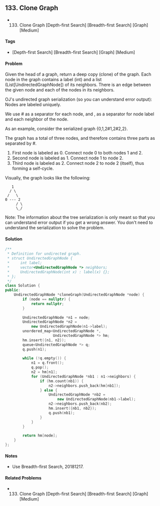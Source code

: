 ## 133. Clone Graph
- 133. Clone Graph [Depth-first Search] [Breadth-first Search] [Graph] [Medium]

#### Tags
- [Depth-first Search] [Breadth-first Search] [Graph] [Medium]

#### Problem
Given the head of a graph, return a deep copy (clone) of the graph. Each node in the graph contains a label (int) and a list (List[UndirectedGraphNode]) of its neighbors. There is an edge between the given node and each of the nodes in its neighbors.

OJ's undirected graph serialization (so you can understand error output):
Nodes are labeled uniquely.

We use # as a separator for each node, and , as a separator for node label and each neighbor of the node.
 
As an example, consider the serialized graph {0,1,2#1,2#2,2}.

The graph has a total of three nodes, and therefore contains three parts as separated by #.

1. First node is labeled as 0. Connect node 0 to both nodes 1 and 2.
2. Second node is labeled as 1. Connect node 1 to node 2.
3. Third node is labeled as 2. Connect node 2 to node 2 (itself), thus forming a self-cycle.

Visually, the graph looks like the following:

       1
      / \
     /   \
    0 --- 2
         / \
         \_/

Note: The information about the tree serialization is only meant so that you can understand error output if you get a wrong answer. You don't need to understand the serialization to solve the problem.

#### Solution
``` C++
/**
 * Definition for undirected graph.
 * struct UndirectedGraphNode {
 *     int label;
 *     vector<UndirectedGraphNode *> neighbors;
 *     UndirectedGraphNode(int x) : label(x) {};
 * };
 */
class Solution {
public:
    UndirectedGraphNode *cloneGraph(UndirectedGraphNode *node) {
        if (node == nullptr) {
            return nullptr;
        }
        
        UndirectedGraphNode *n1 = node;
        UndirectedGraphNode *n2 = 
            new UndirectedGraphNode(n1->label);
        unordered_map<UndirectedGraphNode *, 
                      UndirectedGraphNode *> hm;
        hm.insert({n1, n2});
        queue<UndirectedGraphNode *> q;
        q.push(n1);
        
        while (!q.empty()) {
            n1 = q.front();
            q.pop();
            n2 = hm[n1];
            for (UndirectedGraphNode *nb1 : n1->neighbors) {
                if (hm.count(nb1)) {
                    n2->neighbors.push_back(hm[nb1]);
                } else {
                    UndirectedGraphNode *nb2 = 
                        new UndirectedGraphNode(nb1->label);
                    n2->neighbors.push_back(nb2);
                    hm.insert({nb1, nb2});
                    q.push(nb1);
                }
            }
        }
        
        return hm[node];
    }
};
```

#### Notes
- Use Breadth-first Search, 20181217.

#### Related Problems
- 133. Clone Graph [Depth-first Search] [Breadth-first Search] [Graph] [Medium]
